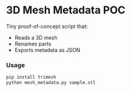 # 3D Mesh Metadata POC

Tiny proof-of-concept script that:
- Reads a 3D mesh
- Renames parts
- Exports metadata as JSON

### Usage
```bash
pip install trimesh
python mesh_metadata.py sample.stl
